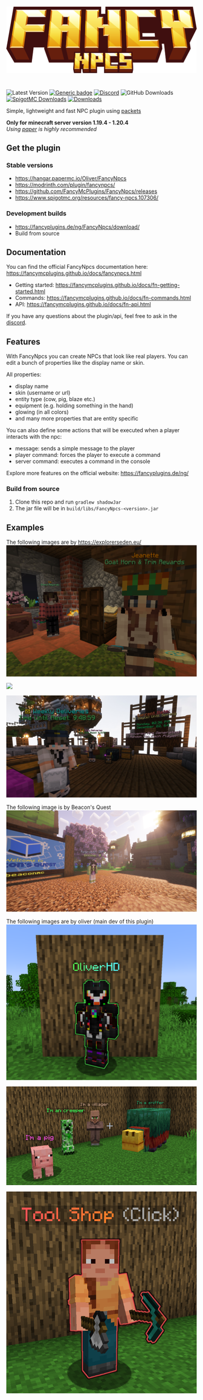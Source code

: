 ![](fancynpcs_title.png)

#                       

![Latest Version](https://img.shields.io/github/v/release/FancyMcPlugins/FancyNpcs?style=flat-square)
[![Generic badge](https://img.shields.io/badge/folia-supported-green.svg)](https://shields.io/)
[![Discord](https://img.shields.io/discord/899740810956910683?color=7289da&logo=Discord&label=Discord&style=flat-square)](https://discord.gg/ZUgYCEJUEx)
![GitHub Downloads](https://img.shields.io/github/downloads/FancyMcPlugins/FancyNpcs/total?logo=GitHub&style=flat-square)
[![SpigotMC Downloads](https://badges.spiget.org/resources/downloads/spigotmc-orange-107306.svg)](https://www.spigotmc.org/resources/npc-plugin-1-19-4.107306/)
[![Downloads](https://img.shields.io/modrinth/dt/fancynpcs?color=00AF5C&label=modrinth&style=flat&logo=modrinth)](https://modrinth.com/plugin/fancynpcs/versions)

Simple, lightweight and fast NPC plugin using [packets](https://wiki.vg/Protocol)

**Only for minecraft server version 1.19.4 - 1.20.4**<br>
_Using [paper](https://papermc.io/downloads) is highly recommended_

## Get the plugin

### Stable versions

- https://hangar.papermc.io/Oliver/FancyNpcs
- https://modrinth.com/plugin/fancynpcs/
- https://github.com/FancyMcPlugins/FancyNpcs/releases
- https://www.spigotmc.org/resources/fancy-npcs.107306/

### Development builds

- https://fancyplugins.de/ng/FancyNpcs/download/
- Build from source

## Documentation

You can find the official FancyNpcs documentation here: https://fancymcplugins.github.io/docs/fancynpcs.html

- Getting started: https://fancymcplugins.github.io/docs/fn-getting-started.html
- Commands: https://fancymcplugins.github.io/docs/fn-commands.html
- API: https://fancymcplugins.github.io/docs/fn-api.html

If you have any questions about the plugin/api, feel free to ask in the [discord](https://discord.gg/ZUgYCEJUEx).

## Features

With FancyNpcs you can create NPCs that look like real players. You can edit a bunch of properties like the display name
or skin.

All properties:

- display name
- skin (username or url)
- entity type (cow, pig, blaze etc.)
- equipment (e.g. holding something in the hand)
- glowing (in all colors)
- and many more properties that are entity specific

You can also define some actions that will be executed when a player interacts with the npc:

- message: sends a simple message to the player
- player command: forces the player to execute a command
- server command: executes a command in the console

Explore more features on the official website: https://fancyplugins.de/ng/

### Build from source

1. Clone this repo and run `gradlew shadowJar`
2. The jar file will be in `build/libs/FancyNpcs-<version>.jar`

## Examples

The following images are by https://explorerseden.eu/
![](exampleImages/niceron2.png)

![](exampleImages/niceron1.png)

![](exampleImages/niceron3.png)

The following image is by Beacon's Quest
![](exampleImages/dave1.png)

The following images are by oliver (main dev of this plugin)
![](exampleImages/oliver1.png)

![](exampleImages/oliver2.png)

![](exampleImages/oliver3.png)

